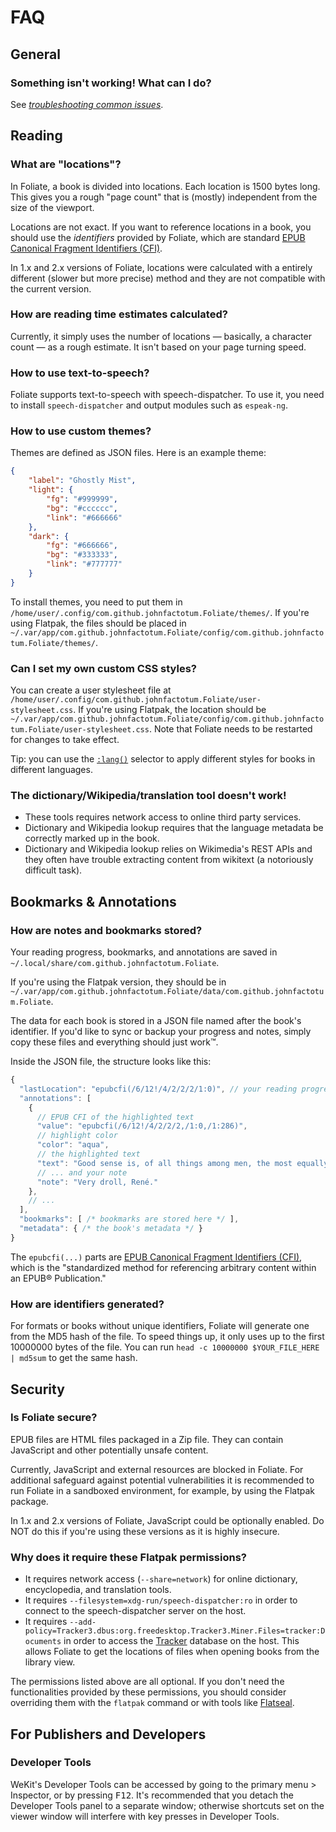 # FAQ

## General

### Something isn't working! What can I do?

See [<i>troubleshooting common issues</i>](troubleshooting.md).

## Reading

### What are "locations"?

In Foliate, a book is divided into locations. Each location is 1500 bytes long. This gives you a rough "page count" that is (mostly) independent from the size of the viewport.

Locations are not exact. If you want to reference locations in a book, you should use the *identifiers* provided by Foliate, which are standard [EPUB Canonical Fragment Identifiers (CFI)](https://w3c.github.io/epub-specs/epub33/epubcfi/).

In 1.x and 2.x versions of Foliate, locations were calculated with a entirely different (slower but more precise) method and they are not compatible with the current version.

### How are reading time estimates calculated?

Currently, it simply uses the number of locations — basically, a character count — as a rough estimate. It isn't based on your page turning speed.

### How to use text-to-speech?

Foliate supports text-to-speech with speech-dispatcher. To use it, you need to install `speech-dispatcher` and output modules such as `espeak-ng`.

### How to use custom themes?

Themes are defined as JSON files. Here is an example theme:

```json
{
    "label": "Ghostly Mist",
    "light": {
        "fg": "#999999",
        "bg": "#cccccc",
        "link": "#666666"
    },
    "dark": {
        "fg": "#666666",
        "bg": "#333333",
        "link": "#777777"
    }
}
```

To install themes, you need to put them in `/home/user/.config/com.github.johnfactotum.Foliate/themes/`. If you're using Flatpak, the files should be placed in `~/.var/app/com.github.johnfactotum.Foliate/config/com.github.johnfactotum.Foliate/themes/`.

### Can I set my own custom CSS styles?

You can create a user stylesheet file at `/home/user/.config/com.github.johnfactotum.Foliate/user-stylesheet.css`. If you're using Flatpak, the location should be `~/.var/app/com.github.johnfactotum.Foliate/config/com.github.johnfactotum.Foliate/user-stylesheet.css`. Note that Foliate needs to be restarted for changes to take effect.

Tip: you can use the [`:lang()`](https://developer.mozilla.org/en-US/docs/Web/CSS/:lang) selector to apply different styles for books in different languages.

### The dictionary/Wikipedia/translation tool doesn't work!

- These tools requires network access to online third party services.
- Dictionary and Wikipedia lookup requires that the language metadata be correctly marked up in the book.
- Dictionary and Wikipedia lookup relies on Wikimedia's REST APIs and they often have trouble extracting content from wikitext (a notoriously difficult task).

## Bookmarks & Annotations

### How are notes and bookmarks stored?

Your reading progress, bookmarks, and annotations are saved in `~/.local/share/com.github.johnfactotum.Foliate`.

If you're using the Flatpak version, they should be in `~/.var/app/com.github.johnfactotum.Foliate/data/com.github.johnfactotum.Foliate`.

The data for each book is stored in a JSON file named after the book's identifier. If you'd like to sync or backup your progress and notes, simply copy these files and everything should just work™.

Inside the JSON file, the structure looks like this:

```javascript
{
  "lastLocation": "epubcfi(/6/12!/4/2/2/2/1:0)", // your reading progress
  "annotations": [
    {
      // EPUB CFI of the highlighted text
      "value": "epubcfi(/6/12!/4/2/2/2,/1:0,/1:286)",
      // highlight color
      "color": "aqua",
      // the highlighted text
      "text": "Good sense is, of all things among men, the most equally distributed; for every one thinks himself so abundantly provided with it, that those even who are the most difficult to satisfy in everything else, do not usually desire a larger measure of this quality than they already possess.",
      // ... and your note
      "note": "Very droll, René."
    },
    // ...
  ],
  "bookmarks": [ /* bookmarks are stored here */ ],
  "metadata": { /* the book's metadata */ }
}
```

The `epubcfi(...)` parts are [EPUB Canonical Fragment Identifiers (CFI)](https://w3c.github.io/epub-specs/epub33/epubcfi/), which is the "standardized method for referencing arbitrary content within an EPUB® Publication."

### How are identifiers generated?

For formats or books without unique identifiers, Foliate will generate one from the MD5 hash of the file. To speed things up, it only uses up to the first 10000000 bytes of the file. You can run `head -c 10000000 $YOUR_FILE_HERE | md5sum` to get the same hash.

## Security

### Is Foliate secure?

EPUB files are HTML files packaged in a Zip file. They can contain JavaScript and other potentially unsafe content.

Currently, JavaScript and external resources are blocked in Foliate. For additional safeguard against potential vulnerabilities it is recommended to run Foliate in a sandboxed environment, for example, by using the Flatpak package.

In 1.x and 2.x versions of Foliate, JavaScript could be optionally enabled. Do NOT do this if you're using these versions as it is highly insecure.

### Why does it require these Flatpak permissions?

- It requires network access (`--share=network`) for online dictionary, encyclopedia, and translation tools.
- It requires `--filesystem=xdg-run/speech-dispatcher:ro` in order to connect to the speech-dispatcher server on the host.
- It requires `--add-policy=Tracker3.dbus:org.freedesktop.Tracker3.Miner.Files=tracker:Documents` in order to access the [Tracker](https://tracker.gnome.org/) database on the host. This allows Foliate to get the locations of files when opening books from the library view.

The permissions listed above are all optional. If you don't need the functionalities provided by these permissions, you should consider overriding them with the `flatpak` command or with tools like [Flatseal](https://github.com/tchx84/flatseal).

## For Publishers and Developers

### Developer Tools

WeKit's Developer Tools can be accessed by going to the primary menu > Inspector, or by pressing <kbd>F12</kbd>. It's recommended that you detach the Developer Tools panel to a separate window; otherwise shortcuts set on the viewer window will interfere with key presses in Developer Tools.
